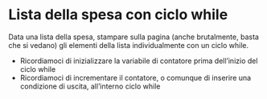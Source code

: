 Lista della spesa con ciclo while
===
Data una lista della spesa, stampare sulla pagina (anche brutalmente, basta che si vedano) gli elementi della lista individualmente con un ciclo while.
- Ricordiamoci di inizializzare la variabile di contatore prima dell’inizio del ciclo while
- Ricordiamoci di incrementare il contatore, o comunque di inserire una condizione di uscita, all’interno ciclo while
